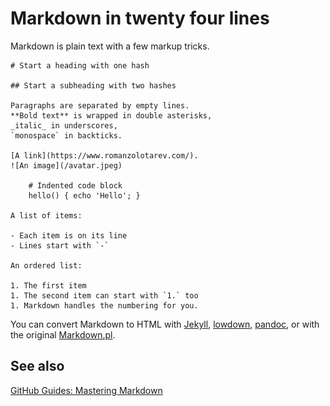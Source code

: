 # Markdown in twenty four lines

Markdown is plain text with a few markup tricks.

    # Start a heading with one hash

    ## Start a subheading with two hashes

    Paragraphs are separated by empty lines.
    **Bold text** is wrapped in double asterisks,
    _italic_ in underscores,
    `monospace` in backticks.

    [A link](https://www.romanzolotarev.com/).
    ![An image](/avatar.jpeg)

        # Indented code block
        hello() { echo 'Hello'; }

    A list of items:

    - Each item is on its line
    - Lines start with `-`

    An ordered list:

    1. The first item
    1. The second item can start with `1.` too
    1. Markdown handles the numbering for you.

You can convert Markdown to HTML with [Jekyll](/jekyll.html),
[lowdown](https://kristaps.bsd.lv/lowdown/), [pandoc](http://pandoc.org/),
or with the original [Markdown.pl](https://daringfireball.net/projects/markdown/).

## See also

[GitHub Guides: Mastering Markdown](https://guides.github.com/features/mastering-markdown/)

